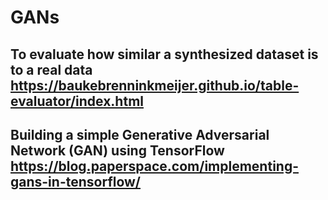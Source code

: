 # GANs

## To evaluate how similar a synthesized dataset is to a real data https://baukebrenninkmeijer.github.io/table-evaluator/index.html


## Building a simple Generative Adversarial Network (GAN) using TensorFlow https://blog.paperspace.com/implementing-gans-in-tensorflow/
